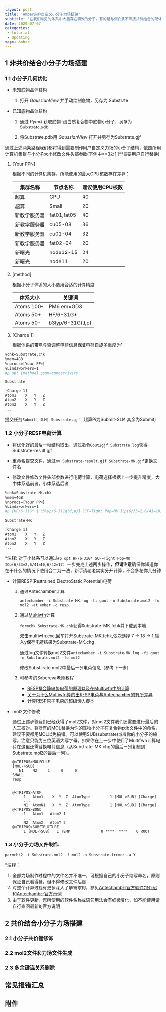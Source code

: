 ```yaml
---
layout: post
title: 'Amber用户自定义小分子力场搭建'
subtitle: '在我们常见的体系中大量存在特殊的分子，有的是与蛋白质不直接共价结合的配体或未反应底物，有的是与氨基酸存在共价连接所构成的特殊氨基酸。这些特殊的单元并不能在Amber自带的标准力场数据库中直接调用现成的参数进行分子动力学模拟，因此我们需要为每一个特殊的体系构建自己需要的自定义分子力场。初版由范烁冰撰写于2016年，后经多年实践，勘误校订后总结成文。'
date: 2020-07-07
categories:
 - tutorial 
 - Updating
tags: Amber 
---
```


## 1 非共价结合小分子力场搭建
### 1.1 小分子几何优化

- 未知底物晶体结构

  1. 打开 *GaussianView* 并手动绘制底物，另存为 Substrate

- 已知底物晶体结构

  1. 通过 *Pymol*  获取底物-蛋白质复合物中底物小分子，另存为Substrate.pdb

  2. 将Substrate.pdb用 *GaussianView* 打开并另存为Substrate.gjf

通过上述两条路径我们都将得到需要制作用户自定义力场的小分子结构，依照所用计算机集群与小分子大小修改文件头部参数(下例中**3处[ ]**需要用户自行替换)

1. [Your PPN] 

   根据不同的计算机集群，所能使用的最大CPU核数存在差异：

   | 集群名称     | 节点名称    | 建议使用CPU核数 |
   | ------------ | ----------- | --------------- |
   | 超算         | CPU         | 40              |
   | 超算         | Small       | 20              |
   | 新教学服务器 | fat01,fat05 | 40              |
   | 新教学服务器 | cu05-08     | 36              |
   | 新教学服务器 | cu01-04     | 32              |
   | 新教学服务器 | fat02-04    | 20              |
   | 新曙光       | node12-15   | 24              |
   | 新曙光       | node11      | 20              |

2. [method]

   根据小分子体系的大小选用合适的计算精度

   | 体系大小   | 关键词           |
   | ---------- | ---------------- |
   | Atoms 100+ | PM6 em=GD3       |
   | Atoms 50+  | HF/6-31G*        |
   | Atoms 50-  | b3lyp/6-31G(d,p) |

3. [Charge 1]

   根据体系的带电与否调整电荷信息保证电荷自旋多重度为1

```bash
%chk=Substrate.chk
%mem=4GB
%nprocs=[Your PPN]
%Lindaworkers=1
#p opt [method] geom=connectivity

Substrate

[Charge 1]
Atom1    X   Y   Z
Atom2    X   Y   Z
Atom2    X   Y   Z
...
```

提交任务```Submit[-SLM] Substrate.gjf ```(超算Pi为Submit-SLM 其余为Submit)

### 1.2 小分子RESP电荷计算

- 将优化好的最后一帧结构取出，通过指令```Gout2gjf Substrate.log```获得Substrate-result.gjf

- 重命名提交文件，通过```mv Substrate-result.gjf Substrate-MK.gjf```更换文件名

- 修改文件修改文件头部参数进行电荷计算，电荷选择根据上一步提升精度，大中体系选前者，小体系选后者

```Bash
%chk=Substrate-MK.chk
%mem=4GB
%nprocs=[Your PPN]
%Lindaworkers=1
#p [HF/6-31G* | b3lyp/6-311g(d,p)] SCF=Tight Pop=MK IOp(6/33=2,6/41=10,6/42=17) geom=connectivity
  
Substrate-MK
  
[Charge 1]
Atom1    X   Y   Z
Atom2    X   Y   Z
Atom2    X   Y   Z
...
```

\*注释: 对于小体系可以通过```#p opt HF/6-31G* SCF=Tight Pop=MK IOp(6/33=2,6/41=10,6/42=17) ```一步完成上述两步操作，**但请注意**确保你知道你在干什么的情况下使用合二为一法，新手请老老实实分开计算，不会多花你几分钟

- 计算RESP(Restrained ElectroStatic Potential)电荷

  1. 通过Antechamber计算

     ```antechamber -i Substrate-MK.log -fi gout -o Substurate.mol2 -fo mol2 -at amber -c resp```

  2. 通过[Multiwfn](http://sobereva.com/multiwfn/)计算
  
     ```formchk Substrate-MK.chk```获得Substrate-MK.fchk并下载到本地
  
     双击mulfiwfn.exe,回车打开Substrate-MK.fchk,依次选择 7 -> 18 -> 1,输入y保存电荷结果为Substrate-MK.chg
  
     通过log文件转换mol2文件```antechamber -i Substrate-MK.log -fi gout -o Substurate.mol2 -fo mol2```
  
     修改Substurate.mol2中最后一列电荷信息（参考下一步）
  
  3. 可参考的Sobereva老师教程
  
      - [RESP拟合静电势电荷的原理以及在Multiwfn中的计算](http://sobereva.com/441)
      - [关于为什么Multiwfn算的出RESP电荷与Antechamber的有所差异](http://sobereva.com/516)
      - [计算RESP原子电荷的超级懒人脚本](http://sobereva.com/476)
  
- mol2文件修改

  通过上述步骤我们已经获得了mol2文件，对mol2文件我们还需要进行最后的人工校对。将所有的MOL替换为你的底物小分子在复合物pdb文件中的命名，建议不要都用MOL以免搞错。可以使用SUB(substrate)或者你的小分子的缩写。注意只能为三位英语大写字母。如果你在上一步中使用了Multifwn计算电荷在这里还需替换电荷信息（从Substrate-MK.chg的最后一列复制到Substrate.mol2的最后一列）。

  ```
  @<TRIPOS>MOLECULE
  [MOL->SUB]
     N1    N2     1     0     0
  SMALL
  resp
  
  
  @<TRIPOS>ATOM
       1   Atom1    X  Y  Z  AtomType         1 [MOL->SUB] [Charge]
       ...
       N1  AtomN1   X  Y  Z  AtomType         1 [MOL->SUB] [Charge]
  @<TRIPOS>BOND
       1   Atom1   Atom2 1
       ...
       N2  AtomX   AtomY 2
  @<TRIPOS>SUBSTRUCTURE
       1 [MOL->SUB]   1 TEMP              0 ****  ****    0 ROOT
  ```

### 1.3 小分子力场文件制作

```parmchk2 -i Substrate.mol2 -f mol2 -o Substrate.frcmod -a Y```

\*注释：

1. 全部力场制作过程中的文件名并不唯一，可根据自己的小分子缩写命名，原则保证自己看得懂，但不得修改文件后缀
2. 对整个计算过程有更多深入了解需求的，参见[Antechamber官方软件包介绍](http://ambermd.org/antechamber/ac.html)和[Antechamber官方示例](http://ambermd.org/tutorials/basic/tutorial4b/)
3. 由于软件更新，您所使用的软件名称或语句用法会有细微变化，如不能使用请自行查阅最新的官方说明

## 2 共价结合小分子力场搭建
### 2.1 小分子共价键修饰



### 2.2 mol2文件和力场文件生成



### 2.3 多余键连关系删除



## 常见报错汇总

## 附件

